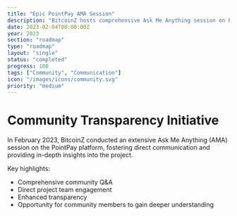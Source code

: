 ```yaml
---
title: "Epic PointPay AMA Session"
description: "BitcoinZ hosts comprehensive Ask Me Anything session on PointPay platform"
date: 2023-02-04T00:00:00Z
year: 2023
section: "roadmap"
type: "roadmap"
layout: "single"
status: "completed"
progress: 100
tags: ["Community", "Communication"]
icon: "/images/icons/community.svg"
priority: "medium"
---
```


# Community Transparency Initiative

In February 2023, BitcoinZ conducted an extensive Ask Me Anything (AMA) session on the PointPay platform, fostering direct communication and providing in-depth insights into the project.

Key highlights:
- Comprehensive community Q&A
- Direct project team engagement
- Enhanced transparency
- Opportunity for community members to gain deeper understanding
